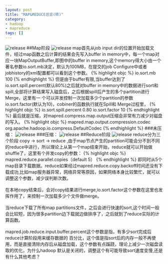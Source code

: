 ```yaml
---
layout: post
title: "MAP&REDUCE总览(转)"
category: 
- hadoop
- mapreduce
tags: []
---
```
















![release](/studies/assets/images/mapreduce.png)
##Map阶段 
 ![release](/studies/assets/images/maps.png)
map首先从job input dir的位置开始加载文件，经过map函数之后计算的结果会先写入buffer in memory中，每一个map对应一块MapOutputBuffer,即图中的buffer in memory,这个memory得大小由一个著名参数io.sort.mb决定，默认为100MB，在提交的job Configure中或者jobhistory的xml配置都可以看到这个参数。
{% highlight objc %}
<property>
     <name>io.sort.mb</name>
     <value>100</value>
</property>
{% endhighlight %}
但是由于buffer有限,当buffer达到了io.sort.spill.percent(默认80%)之后就对buffer in memory中的数据进行sort和spill,全部将计算结果写入磁盘后，之后根据spill后产生的多个partition进行Merge，这里有一 个可以并发控制一次加载多少个partition的参数io.sort.factor(默认为10)，cobiner的函数执行就在Spill和 Merge过程里，
{% highlight objc %}
<property>
     <name>io.sort.spill.percent</name>
     <value>0.80</value>
</property>
<property>
     <name>io.sort.factor</name>
     <value>10</value>
</property>
{% endhighlight %}
最后就是压缩，对mapred.compress.map.output压缩会非常有力减少对磁盘的写入。
{% highlight objc %}
<property>
     <name>mapred.map.output.compression.codec</name>
     <value>org.apache.hadoop.io.compress.DefaultCodec</value>
</property>
{% endhighlight %}
###未压缩：
![release](/studies/assets/images/yasuoqian.png)
###压缩：
![release](/studies/assets/images/yasuohou.png)
##Reduce阶段 
![release](/studies/assets/images/reduce.png)
reduce分为三个阶段 copy -> sort -> reduce ,由于map节点产生的partition可能会分不到不同的reduce中进行，所以理论上从第一个map结束开始，reduce就可以开始做shuffle了，这里有个并发copy的参数：
{% highlight objc %}
mapred.reduce.parallel.copies（default 5）
{% endhighlight %}
即同时从5个map目录下载数据。reduce如果经过mapred.reduce.copy.backoff时间还没有下载成功,比如map服务器异常，网络异常等原因，如果网络本身比较繁忙，就可以调整这个参数，减少误判断次数。</br></br>
在本地copy结束后，会对copy结果进行merge,io.sort.factor这个参数在这里也发挥作用了，来控制一次加载多少个文件做merge。</br></br>
当reduce下载了所有map partitions文件，之后会进行快速的sort,这个时间一般会比较短，因为很多partition边下载就边做排序了，之后就到了reduce实际的计算函数。</br></br>
mapred.job.reduce.input.buffer.percent这个参数是指，有多少sort完成后reduce计算阶段用来缓存数据的 百分比，这个值是指sort后的内存一般不再使用，而是直接清除内存后从磁盘加载，这个参数有点蹊跷，理论上减少一次磁盘读取的优化，为什么hadoop 默认是关闭的，调整这个有可能导致sort速度变慢,还是有什么其他考虑？